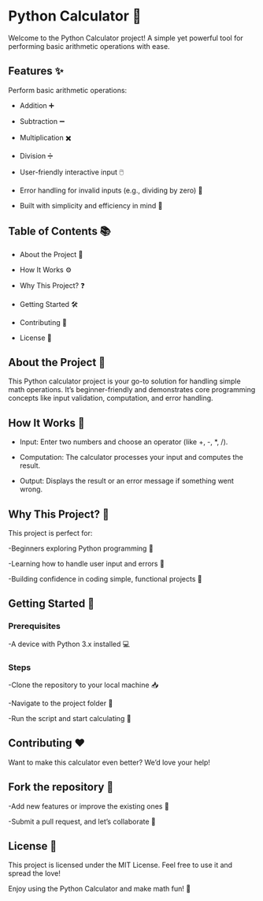 # Python Calculator 🧮

Welcome to the Python Calculator project! A simple yet powerful tool for performing basic arithmetic operations with ease.

## Features ✨

Perform basic arithmetic operations:

- Addition ➕

- Subtraction ➖

- Multiplication ✖️

- Division ➗

- User-friendly interactive input 🖱️

- Error handling for invalid inputs (e.g., dividing by zero) 🚫

- Built with simplicity and efficiency in mind 🚀

## Table of Contents 📚

- About the Project 📖

- How It Works ⚙️

- Why This Project? ❓

- Getting Started 🛠️

- Contributing 🤝

- License 📜

## About the Project 🌟

This Python calculator project is your go-to solution for handling simple math operations. It’s beginner-friendly and demonstrates core programming concepts like input validation, computation, and error handling.

## How It Works 🧠

- Input: Enter two numbers and choose an operator (like +, -, *, /).

- Computation: The calculator processes your input and computes the result.

- Output: Displays the result or an error message if something went wrong.

## Why This Project? 🤔

This project is perfect for:

-Beginners exploring Python programming 🐍

-Learning how to handle user input and errors 🎯

-Building confidence in coding simple, functional projects 💪

## Getting Started 🚀

### Prerequisites

-A device with Python 3.x installed 💻

### Steps

-Clone the repository to your local machine 📥

-Navigate to the project folder 📂

-Run the script and start calculating 🎉

## Contributing ❤️

Want to make this calculator even better? We’d love your help!

## Fork the repository 🍴

-Add new features or improve the existing ones 🌟

-Submit a pull request, and let’s collaborate 🤝

## License 📝

This project is licensed under the MIT License. Feel free to use it and spread the love!

Enjoy using the Python Calculator and make math fun! 🎉

